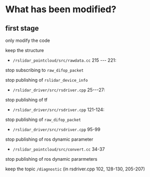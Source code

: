 # What has been modified?

## first stage

only modify the code

keep the structure

-  `/rslidar_pointcloud/src/rawdata.cc` 215 --- 221: 

  stop subscribing to `raw_difop_packet` 

  stop publishing of `rslidar_device_info` 

-  `/rslidar_driver/src/rsdriver.cpp` 25---27: 

  stop publishing of tf

-  `/rslidar_driver/src/rsdriver.cpp` 121-124: 

  stop publishing of `raw_difop_packet` 

-  `/rslidar_driver/src/rsdriver.cpp` 95-99

  stop publishing of ros dynamic parameter

-  `/rslidar_pointcloud/src/convert.cc` 34-37

  stop publishing of ros dynamic pararmeters

keep the topic `/diagnostic` (in rsdriver.cpp 102, 128-130, 205-207)